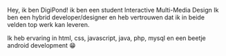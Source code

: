Hey, ik ben DigiPond!
ik ben een student Interactive Multi-Media Design
Ik ben een hybrid developer/designer en heb vertrouwen dat ik in beide velden top werk kan leveren.

Ik heb ervaring in html, css, javascript, java, php, mysql en een beetje android development 😁
